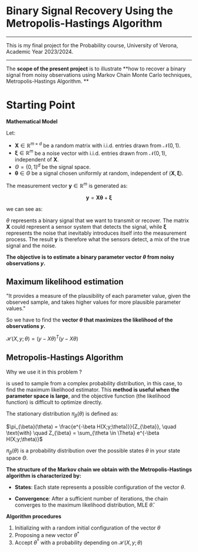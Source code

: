 # Binary Signal Recovery Using the Metropolis-Hastings Algorithm

-------------------------------------------------------------------

This is my final project for the Probability course, University of Verona, Academic Year 2023/2024.

-------------------------------------------------------------------

The **scope of the present project** is to illustrate **how to recover a binary signal from noisy observations using Markov Chain Monte Carlo techniques, Metropolis-Hastings Algorithm. **


# **Starting Point** 


**Mathematical Model**

Let:

*  $\mathbf{X} \in \mathbb{R}^{m \times d}$ be a random matrix with i.i.d. entries drawn from $\mathcal{N}(0,1)$.
*  $\boldsymbol{\xi} \in \mathbb{R}^m$ be a noise vector with i.i.d. entries drawn from $\mathcal{N}(0,1)$, independent of $\mathbf{X}$.
*  $\Theta = \{0,1\}^d$ be the signal space.
*  $\boldsymbol{\theta} \in \Theta$ be a signal chosen uniformly at random, independent of $(\mathbf{X}, \boldsymbol{\xi})$.

The measurement vector $\mathbf{y} \in \mathbb{R}^m$ is generated as:

$$\mathbf{y} = \mathbf{X} \boldsymbol{\theta} + \boldsymbol{\xi}$$

we can see as:

$\theta$ represents a binary signal that we want to transmit or recover. The matrix $\mathbf{X}$ could represent a sensor system that detects the signal, while $\boldsymbol{\xi}$ represents the noise that inevitably introduces itself into the measurement process. The result $\mathbf{y}$ is therefore what the sensors detect, a mix of the true signal and the noise.

**The objective is to estimate a binary parameter vector $\theta$ from noisy observations $y$.**

## **Maximum likelihood estimation**

"It provides a measure of the plausibility of each parameter value, given the observed sample, and takes higher values for more plausible parameter values."

So we have to find the **vector $\theta$ that maximizes the likelihood of the observations $y$.**

$\mathcal{H}(X, y; \theta) = (y - X\theta)^T (y - X\theta)$

## **Metropolis-Hastings Algorithm**

Why we use it in this problem ?

is used to sample from a complex probability distribution, in this case, to find the maximum likelihood estimator. This **method is useful when the parameter space is large**, and the objective function (the likelihood function) is difficult to optimize directly.

The stationary distribution $\pi_{\beta}(\theta)$ is defined as:

$\pi_{\beta}(\theta) = \frac{e^{-\beta H(X;y;\theta)}}{Z_{\beta}}, \quad \text{with} \quad Z_{\beta} = \sum_{\theta \in \Theta} e^{-\beta H(X;y;\theta)}$

$\pi_{\beta}(\theta)$ is a probability distribution over the possible states $\theta$ in your state space $\Theta$.

**The structure of the Markov chain we obtain with the Metropolis-Hastings algorithm is characterized by:**

* **States**: Each state represents a possible configuration of the vector $\theta$.

* **Convergence**: After a sufficient number of iterations, the chain converges to the maximum likelihood distribution, MLE $\hat{\theta}$.


**Algorithm procedures**

1. Initializing with a random initial configuration of the vector $\theta$
2. Proposing a new vector $\theta^*$
3. Accept $\theta^*$ with a probability depending on $\mathcal{H}(X, y; \theta)$






